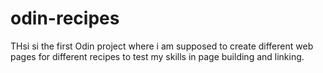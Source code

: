 # odin-recipes
THsi si the first Odin project where i am supposed to create different
web pages for different recipes to test my skills in page building and linking.

